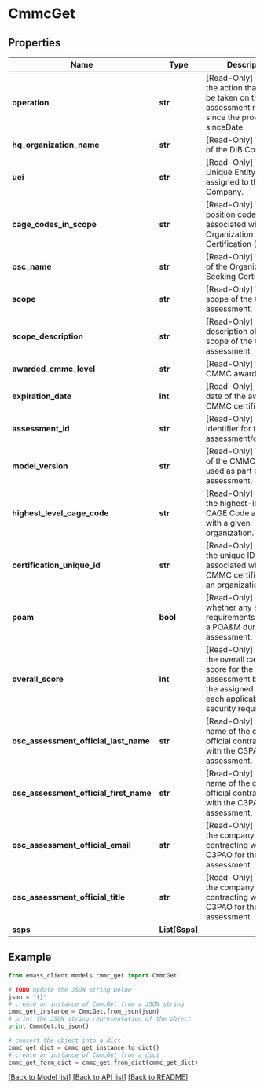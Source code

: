# CmmcGet


## Properties
Name | Type | Description | Notes
------------ | ------------- | ------------- | -------------
**operation** | **str** | [Read-Only] Indicates the action that should be taken on the assessment record since the provided sinceDate. | [optional] 
**hq_organization_name** | **str** | [Read-Only] The name of the DIB Company. | [optional] 
**uei** | **str** | [Read-Only] The Unique Entity Identifier assigned to the DIB Company. | [optional] 
**cage_codes_in_scope** | **str** | [Read-Only] The five position code(s) associated with the Organization Seeking Certification (OSC). | [optional] 
**osc_name** | **str** | [Read-Only] The name of the Organization Seeking Certification. | [optional] 
**scope** | **str** | [Read-Only] The scope of the OSC assessment. | [optional] 
**scope_description** | **str** | [Read-Only] Brief description of the scope of the OSC assessment | [optional] 
**awarded_cmmc_level** | **str** | [Read-Only] The CMMC award level. | [optional] 
**expiration_date** | **int** | [Read-Only] Expiration date of the awarded CMMC certification. | [optional] 
**assessment_id** | **str** | [Read-Only] Unique identifier for the assessment/certificate. | [optional] 
**model_version** | **str** | [Read-Only] Version of the CMMC Model used as part of the assessment. | [optional] 
**highest_level_cage_code** | **str** | [Read-Only] Identifies the highest-level CAGE Code associated with a given organization. | [optional] 
**certification_unique_id** | **str** | [Read-Only] Identifies the unique ID that is associated with a given CMMC certification for an organization. | [optional] 
**poam** | **bool** | [Read-Only] Identifies whether any security requirements received a POA&amp;M during the assessment. | [optional] 
**overall_score** | **int** | [Read-Only] Identifies the overall calculated score for the assessment based on the assigned values to each applicable security requirement. | [optional] 
**osc_assessment_official_last_name** | **str** | [Read-Only] Last name of the company official contracting with the C3PAO for the assessment. | [optional] 
**osc_assessment_official_first_name** | **str** | [Read-Only] First name of the company official contracting with the C3PAO for the assessment. | [optional] 
**osc_assessment_official_email** | **str** | [Read-Only] Email of the company official contracting with the C3PAO for the assessment. | [optional] 
**osc_assessment_official_title** | **str** | [Read-Only] Title of the company official contracting with the C3PAO for the assessment. | [optional] 
**ssps** | [**List[Ssps]**](Ssps.md) |  | [optional] 

## Example

```python
from emass_client.models.cmmc_get import CmmcGet

# TODO update the JSON string below
json = "{}"
# create an instance of CmmcGet from a JSON string
cmmc_get_instance = CmmcGet.from_json(json)
# print the JSON string representation of the object
print CmmcGet.to_json()

# convert the object into a dict
cmmc_get_dict = cmmc_get_instance.to_dict()
# create an instance of CmmcGet from a dict
cmmc_get_form_dict = cmmc_get.from_dict(cmmc_get_dict)
```
[[Back to Model list]](../README.md#documentation-for-models) [[Back to API list]](../README.md#documentation-for-api-endpoints) [[Back to README]](../README.md)


